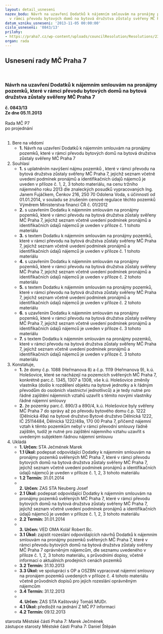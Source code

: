 ```yaml
---
layout: detail_usneseni
nazev_bodu: Návrh na uzavření Dodatků k nájemním smlouvám na pronájmy pozemků, které
  v rámci převodu bytových domů na bytová družstva zůstaly svěřeny MČ Praha 7
datum_vzniku_usneseni: '2013-11-05 00:00:00'
cislo_usneseni: '0843/13'
prilohy:
- https://praha7.cz/wp-content/uploads/councilResolution/Resolutions/23538/58-13-priloha_8_0767r12.doc
organ: rada
---
```

<div id="ucUsn_pList" class="usn">
	<span><h2>Usnesení rady MČ Praha 7 </h2>
<br></span><div class="standBody">
<span><h3>Návrh na uzavření Dodatků k nájemním smlouvám na pronájmy pozemků, které v rámci převodu bytových domů na bytová družstva zůstaly svěřeny MČ Praha 7</h3></span><div class="center">
		<strong>č. 0843/13</strong><br>
	</div>
<div class="center">
		<strong>Ze dne 05.11.2013</strong><br><br>
	</div>Rada MČ P7<br> po projednání<br><br><ol>
<li>Bere na vědomí<ul><li>
<strong>1.</strong> Návrh na uzavření Dodatků k nájemním smlouvám na pronájmy pozemků, které v rámci převodu bytových domů na bytová družstva zůstaly svěřeny MČ Praha 7</li></ul>
</li>
<li>Souhlasí<ul>
<li>
<strong>1.</strong> s uplatněním navýšení nájmu pozemků , které v rámci převodu na bytová družstva zůstaly svěřeny MČ Praha 7, jejichž seznam včetně uvedení podmínek pronájmů  a identifikačních údajů nájemců je uveden v příloze č. 1, 2, 3 tohoto materiálu, na cenu tržního nájemného roku 2013 dle znaleckých posudků vypracovaných Ing. Janem Fujáčkem, Čenkov 216, 250 70  Odolena Voda, s účinností od 01.01.2014, v souladu se zrušením cenové regulace těchto pozemků Výměrem Ministerstva financí ČR č. 01/2012</li>
<li>
<strong>2.</strong> s uzavřením Dodatku k nájemním smlouvám na pronájmy pozemků, které v rámci převodu na bytová družstva zůstaly svěřeny  MČ Praha 7, jejichž seznam včetně uvedení podmínek pronájmů a identifikačních údajů nájemců je uveden v příloze č. 1 tohoto materiálu</li>
<li>
<strong>3.</strong> s textem Dodatku k nájemním smlouvám na pronájmy pozemků, které v rámci převodu na bytová družstva zůstaly svěřeny  MČ Praha 7, jejichž seznam včetně uvedení podmínek pronájmů a identifikačních údajů nájemců je uveden v příloze č. 1 tohoto materiálu</li>
<li>
<strong>4.</strong> s uzavřením Dodatku k nájemním smlouvám na pronájmy pozemků, které v rámci převodu na bytová družstva zůstaly svěřeny MČ Praha 7, jejichž seznam včetně uvedení podmínek pronájmů a identifikačních údajů nájemců je uveden v příloze č. 2 tohoto materiálu</li>
<li>
<strong>5.</strong> s textem Dodatku k nájemním smlouvám na pronájmy pozemků, které v rámci převodu na bytová družstva zůstaly svěřeny  MČ Praha 7, jejichž seznam včetně uvedení podmínek pronájmů a identifikačních údajů nájemců je uveden v příloze č. 2 tohoto materiálu</li>
<li>
<strong>6.</strong> s uzavřením Dodatku k nájemním smlouvám na pronájmy pozemků, které v rámci převodu na bytová družstva zůstaly svěřeny MČ Praha 7, jejichž seznam včetně uvedení podmínek pronájmů a identifikačních údajů nájemců je uveden v příloze č. 3 tohoto materiálu</li>
<li>
<strong>7.</strong> s textem Dodatku k nájemním smlouvám na pronájmy pozemků, které v rámci převodu na bytová družstva zůstaly svěřeny  MČ Praha 7, jejichž seznam včetně uvedení podmínek pronájmů a identifikačních údajů nájemců je uveden v příloze č. 3 tohoto materiálu</li>
</ul>
</li>
<li>Konstatuje,<ul>
<li>
<strong>1.</strong> že domy č.p. 1088 (Heřmanova 8) a č.p. 1119 (Heřmanova 9), k.ú. Holešovice, které se nacházejí na pozemcích svěřených MČ Praha 7, konkrétně parc.č. 1345, 1307 a 1308, vše k.ú. Holešovice změnily vlastníka (došlo k rozdělení objektu  na bytové jednotky a k řádným převodům do osobních vlastnictví jednotlivců) a je tedy nutné pro řádné zajištění nájemních vztahů uzavřít s těmito novými vlastníky řádné nájemní smlouvy</li>
<li>
<strong>2.</strong> že pozemky parc.č. 890/3 a 890/4, k.ú. Holešovice byly svěřeny MČ Praha 7  do správy až po převodu bytového domu č.p. 1222 (Dělnická 49a) na bytové družstvo Bytové družstvo Dělnická 1222, IČ 25114484, Dělnická 1222/49a,  170 00 Praha 7, přičemž nájemní vztah k těmto pozemkům nebyl v rámci převodní smlouvy řádně zajištěn, tudíž je nutné pro zajištění nájemního vztahu uzavřít s uvedeným subjektem řádnou nájemní smlouvu     </li>
</ul>
</li>
<li>Ukládá<ul>
<li>
<strong>1. Určen: </strong>STA Ječmének Marek</li>
<li>
<strong>1.1 Úkol: </strong>podepsat odpovídající Dodatky k nájemním smlouvám na pronájmy pozemků svěřených MČ Praha 7, které v rámci převodu bytových domů  na bytová družstva zůstaly svěřeny MČ Praha 7, jejichž seznam včetně uvedení podmínek pronájmů a identifikačních údajů nájemců je uveden  v příloze č. 1, 2, 3 tohoto materiálu</li>
<li>
<strong>1.2 Termín: </strong>31.01.2014</li>
<li>
<strong><br>2. Určen: </strong>ZAS STA Neuberg Josef</li>
<li>
<strong>2.1 Úkol: </strong>podepsat odpovídající Dodatky k nájemním smlouvám na pronájmy pozemků svěřených MČ Praha 7, které v rámci převodu bytových domů  na bytová družstva zůstaly svěřeny MČ Praha 7, jejichž seznam včetně uvedení podmínek pronájmů a identifikačních údajů nájemců je uveden  v příloze č. 1, 2, 3 tohoto materiálu</li>
<li>
<strong>2.2 Termín: </strong>31.01.2014</li>
<li>
<strong><br>3. Určen: </strong>VED OMA Kolář Robert Bc.</li>
<li>
<strong>3.1 Úkol: </strong>zajistit rozeslání odpovídajících návrhů Dodatků k nájemním smlouvám na pronájmy pozemků svěřených MČ Praha 7, které v rámci převodu bytových domů na bytová družstva zůstaly svěřeny MČ Praha 7 oprávněným nájemcům, dle seznamu uvedeného v příloze č. 1, 2, 3 tohoto materiálu, s průvodními dopisy, včetně informací o aktuálních prodejních cenách pozemků</li>
<li>
<strong>3.2 Termín: </strong>31.10.2013</li>
<li>
<strong>3.3 Úkol: </strong>ve spolupráci s OP a OSZBN vypracovat nájemní smlouvy na pronájem pozemků uvedených v příloze č. 4 tohoto materiálu včetně průvodních dopisů pro jejich rozeslání oprávněným nájemcům</li>
<li>
<strong>3.4 Termín: </strong>31.12.2013</li>
<li>
<strong><br>4. Určen: </strong>ZAS STA Kaštovský Tomáš MUDr.</li>
<li>
<strong>4.1 Úkol: </strong>předložit na jednání Z MČ P7  informaci </li>
<li>
<strong>4.2 Termín: </strong>09.12.2013</li>
</ul>
</li>
</ol>starosta Městské části Praha 7: Marek Ječmének<br>zástupce starosty Městské části Praha 7: Daniel Štěpán 
</div>
</div>